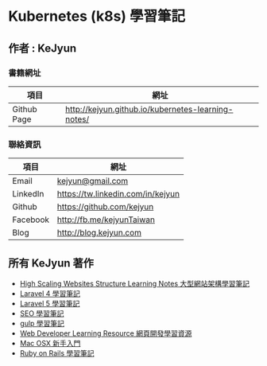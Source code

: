 # Kubernetes (k8s) 學習筆記

## 作者 : KeJyun

### 書籍網址

| 項目  | 網址 |
|---|---|
|  Github Page | http://kejyun.github.io/kubernetes-learning-notes/  |

### 聯絡資訊

| 項目  | 網址 |
|---|---|
|  Email | kejyun@gmail.com  |
|  LinkedIn | https://tw.linkedin.com/in/kejyun  |
|  Github | https://github.com/kejyun  |
|  Facebook | http://fb.me/kejyunTaiwan  |
|  Blog | http://blog.kejyun.com  |

## 所有 KeJyun 著作
* [High Scaling Websites Structure Learning Notes 大型網站架構學習筆記](http://kejyuntw.gitbooks.io/high-scaling-websites-structure-learning-notes/)
* [Laravel 4 學習筆記](http://kejyuntw.gitbooks.io/laravel-4-learning-notes/)
* [Laravel 5 學習筆記](http://kejyuntw.gitbooks.io/laravel-5-learning-notes/)
* [SEO 學習筆記](http://kejyuntw.gitbooks.io/seo-learning-notes/)
* [gulp 學習筆記](http://kejyuntw.gitbooks.io/gulp-learning-notes/)
* [Web Developer Learning Resource 網頁開發學習資源](http://kejyuntw.gitbooks.io/web-developer-learning-resource/)
* [Mac OSX 新手入門](http://kejyuntw.gitbooks.io/mac-osx-for-newbie/)
* [Ruby on Rails 學習筆記](http://kejyuntw.gitbooks.io/ruby-on-rails-learning-note/)
